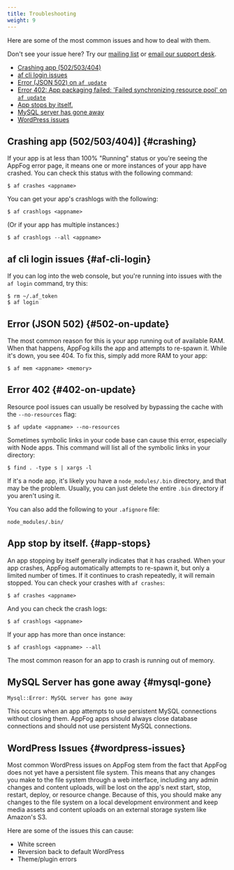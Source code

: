 ```yaml
---
title: Troubleshooting
weight: 9
---
```


Here are some of the most common issues and how to deal with them. 

Don't see your issue here? Try our [mailing list](https://groups.google.com/forum/#!forum/appfog-users) or [email our support desk](mailto:support@appfog.com).

* [Crashing app (502/503/404)](#crashing)
* [af cli login issues](#af-cli-login)
* [Error (JSON 502) on `af update`](#502-on-update)
* [Error 402: App packaging failed: 'Failed synchronizing resource pool' on `af update`](#402-on-update)
* [App stops by itself.](#app-stops)
* [MySQL server has gone away](#mysql-gone)
* [WordPress issues](#wordpress-issues)

## Crashing app (502/503/404)] {#crashing}

If your app is at less than 100% "Running" status or you're seeing the AppFog error page, it means one or more instances of your app have crashed. You can check this status with the following command:

    $ af crashes <appname>

You can get your app's crashlogs with the following:

    $ af crashlogs <appname>

(Or if your app has multiple instances:)

    $ af crashlogs --all <appname>

## af cli login issues {#af-cli-login}

If you can log into the web console, but you're running into issues with the `af login` command, try this: 

    $ rm ~/.af_token
    $ af login

## Error (JSON 502) {#502-on-update}

The most common reason for this is your app running out of available RAM. When that happens, AppFog kills the app and attempts to re-spawn it. While it's down, you see 404. To fix this, simply add more RAM to your app: 

    $ af mem <appname> <memory>

## Error 402 {#402-on-update}

Resource pool issues can usually be resolved by bypassing the cache with the `--no-resources` flag: 

    $ af update <appname> --no-resources

Sometimes symbolic links in your code base can cause this error, especially with Node apps. This command will list all of the symbolic links in your directory:

    $ find . -type s | xargs -l

If it's a node app, it's likely you have a `node_modules/.bin` directory, and that may be the problem. Usually, you can just delete the entire `.bin` directory if you aren't using it. 

You can also add the following to your `.afignore` file:

    node_modules/.bin/

## App stop by itself. {#app-stops}

An app stopping by itself generally indicates that it has crashed. When your app crashes, AppFog automatically attempts to re-spawn it, but only a limited number of times. If it continues to crash repeatedly, it will remain stopped. You can check your crashes with `af crashes`:
    
    $ af crashes <appname>

And you can check the crash logs:
    
    $ af crashlogs <appname>

If your app has more than once instance:

    $ af crashlogs <appname> --all

The most common reason for an app to crash is running out of memory.

## MySQL Server has gone away {#mysql-gone}

    Mysql::Error: MySQL server has gone away

This occurs when an app attempts to use persistent MySQL connections without closing them. AppFog apps should always close database connections and should not use persistent MySQL connections.

## WordPress Issues {#wordpress-issues}

Most common WordPress issues on AppFog stem from the fact that AppFog does not yet have a persistent file system. This means that any changes you make to the file system through a web interface, including any admin changes and content uploads, will be lost on the app's next start, stop, restart, deploy, or resource change. Because of this, you should make any changes to the file system on a local development environment and keep media assets and content uploads on an external storage system like Amazon's S3.

Here are some of the issues this can cause:

* White screen
* Reversion back to default WordPress
* Theme/plugin errors
